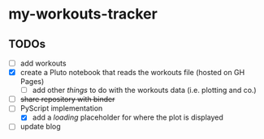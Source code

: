 # my-workouts-tracker

## TODOs
- [ ] add workouts
- [x] create a Pluto notebook that reads the workouts file (hosted on GH Pages)
  - [ ] add other _things_ to do with the workouts data (i.e. plotting and co.)
- [ ] ~~share repository with binder~~
- [ ] PyScript implementation
  - [x] add a _loading_ placeholder for where the plot is displayed
- [ ] update blog 
